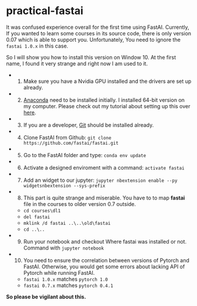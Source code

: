 # practical-fastai

It was confused experience overall for the first time using FastAI. Currently, If you wanted to learn some courses in its source code, there is only version 0.07 which is able to support you. Unfortunately, You need to ignore the `fastai 1.0.x` in this case.

So I will show you how to install this version on Window 10. At the first name, I found it very strange and right now I am used to it.

- 1. Make sure you have a Nvidia GPU installed and the drivers are set up already.
- 2. [Anaconda](https://www.anaconda.com/download/?lang=en-us#download) need to be installed initially. I installed 64-bit version on my computer. Please check out my tutorial about setting up this over [here](https://github.com/bangoc123/learn-machine-learning-in-two-months/blob/master/essential-installs/vn-windows-python-and-libraries-installations.MD#4-anaconda). 
- 3. If you are a developer, [Git](https://gitforwindows.org/) should be installed already.
- 4. Clone FastAI from Github: `git clone https://github.com/fastai/fastai.git` 
- 5. Go to the FastAI folder and type: `conda env update`
- 6. Activate a designed enviroment with a command:  `activate fastai`
- 7. Add an widget to our jupyter: `jupyter nbextension enable --py widgetsnbextension --sys-prefix`
- 8. This part is quite strange and miserable. You have to to map **fastai** file in the courses to older version 0.7 outside.
  - `cd courses\dl1`
  - `del fastai`
  - `mklink /d fastai ..\..\old\fastai`
  - `cd ..\..`
- 9. Run your notebook and checkout Where fastai was installed or not. Command with `jupyter notebook`
- 10. You need to ensure the correlation between versions of Pytorch and FastAI. Otherwise, you would get some errors about lacking API of Pytorch while running FastAI.
  - `fastai 1.0.x` matches `pytorch 1.0`
  - `fastai 0.7.x` matches `pytorch 0.4.1`

**So please be vigilant about this.**



